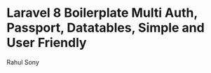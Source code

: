 # Laravel 8 Boilerplate Multi Auth, Passport, Datatables, Simple and User Friendly

Rahul Sony       